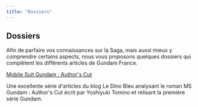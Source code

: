 ```yaml
---
title: "Dossiers"
---
```


Dossiers
--------


Afin de parfaire vos connaissances sur la Saga, mais aussi mieux y comprendre certains aspects, nous vous proposons quelques dossiers qui complètent les différents articles de Gundam France.


[Mobile Suit Gundam : Author's Cut](http://ledinobleu.wordpress.com/2013/04/29/mobile-suit-gundam-authors-cut-fin/)
  
Une excellente série d'articles du blog Le Dino Bleu analysant le roman MS Gundam : Author's Cut écrit par Yoshiyuki Tomino et relisant la première série Gundam.

